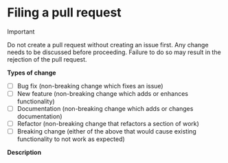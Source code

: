 # Filing a pull request

> [!IMPORTANT]
> Do not create a pull request without creating an issue first. Any change needs to be discussed before proceeding. Failure to do so may result in the rejection of the pull request.

**Types of change**

<!--- What types of change does your work introduce? -->
<!--- Place an 'X' between the brackets to check the item -->

-   [ ] Bug fix (non-breaking change which fixes an issue)
-   [ ] New feature (non-breaking change which adds or enhances functionality)
-   [ ] Documentation (non-breaking change which adds or changes documentation)
-   [ ] Refactor (non-breaking change that refactors a section of work)
-   [ ] Breaking change (either of the above that would cause existing functionality to not work as expected)

**Description**

<!--- Describe your changes in detail. Please link the issue ID as well. -->
